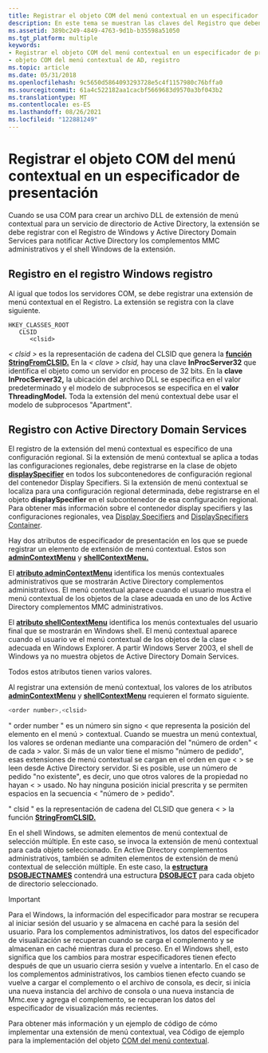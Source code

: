 ```yaml
---
title: Registrar el objeto COM del menú contextual en un especificador de presentación
description: En este tema se muestran las claves del Registro que deben modificarse para registrar un objeto COM de menú contextual.
ms.assetid: 389bc249-4849-4763-9d1b-b35598a51050
ms.tgt_platform: multiple
keywords:
- Registrar el objeto COM del menú contextual en un especificador de presentación
- objeto COM del menú contextual de AD, registro
ms.topic: article
ms.date: 05/31/2018
ms.openlocfilehash: 9c5650d5864093293728e5c4f1157980c76bffa0
ms.sourcegitcommit: 61a4c522182aa1cacbf5669683d9570a3bf043b2
ms.translationtype: MT
ms.contentlocale: es-ES
ms.lasthandoff: 08/26/2021
ms.locfileid: "122881249"
---
```

# <a name="registering-the-context-menu-com-object-in-a-display-specifier"></a>Registrar el objeto COM del menú contextual en un especificador de presentación

Cuando se usa COM para crear un archivo DLL de extensión de menú contextual para un servicio de directorio de Active Directory, la extensión se debe registrar con el Registro de Windows y Active Directory Domain Services para notificar Active Directory los complementos MMC administrativos y el shell Windows de la extensión.

## <a name="registering-in-the-windows-registry"></a>Registro en el registro Windows registro

Al igual que todos los servidores COM, se debe registrar una extensión de menú contextual en el Registro. La extensión se registra con la clave siguiente.

```
HKEY_CLASSES_ROOT
   CLSID
      <clsid>
```

*&lt; clsid &gt;* es la representación de cadena del CLSID que genera la [**función StringFromCLSID.**](/windows/win32/api/combaseapi/nf-combaseapi-stringfromclsid) En la *&lt; clave &gt; clsid,* hay una clave **InProcServer32** que identifica el objeto como un servidor en proceso de 32 bits. En la **clave InProcServer32,** la ubicación del archivo DLL se especifica en el valor predeterminado y el modelo de subprocesos se especifica en el **valor ThreadingModel.** Toda la extensión del menú contextual debe usar el modelo de subprocesos "Apartment".

## <a name="registering-with-active-directory-domain-services"></a>Registro con Active Directory Domain Services

El registro de la extensión del menú contextual es específico de una configuración regional. Si la extensión de menú contextual se aplica a todas las configuraciones regionales, debe registrarse en la clase de objeto [**displaySpecifier**](/windows/desktop/ADSchema/c-displayspecifier) en todos los subcontenedores de configuración regional del contenedor Display Specifiers. Si la extensión de menú contextual se localiza para una configuración regional determinada, debe registrarse en el objeto **displaySpecifier** en el subcontenedor de esa configuración regional. Para obtener más información sobre el contenedor display specifiers y las configuraciones regionales, vea [Display Specifiers](display-specifiers.md) and [DisplaySpecifiers Container](displayspecifiers-container.md).

Hay dos atributos de especificador de presentación en los que se puede registrar un elemento de extensión de menú contextual. Estos son [**adminContextMenu**](/windows/desktop/ADSchema/a-admincontextmenu) y [**shellContextMenu.**](/windows/desktop/ADSchema/a-shellcontextmenu)

El [**atributo adminContextMenu**](/windows/desktop/ADSchema/a-admincontextmenu) identifica los menús contextuales administrativos que se mostrarán Active Directory complementos administrativos. El menú contextual aparece cuando el usuario muestra el menú contextual de los objetos de la clase adecuada en uno de los Active Directory complementos MMC administrativos.

El [**atributo shellContextMenu**](/windows/desktop/ADSchema/a-shellcontextmenu) identifica los menús contextuales del usuario final que se mostrarán en Windows shell. El menú contextual aparece cuando el usuario ve el menú contextual de los objetos de la clase adecuada en Windows Explorer. A partir Windows Server 2003, el shell de Windows ya no muestra objetos de Active Directory Domain Services.

Todos estos atributos tienen varios valores.

Al registrar una extensión de menú contextual, los valores de los atributos [**adminContextMenu**](/windows/desktop/ADSchema/a-admincontextmenu) y [**shellContextMenu**](/windows/desktop/ADSchema/a-shellcontextmenu) requieren el formato siguiente.


```C++
<order number>,<clsid>
```



" order number " es un número sin signo &lt; que representa la posición del elemento en el menú &gt; contextual. Cuando se muestra un menú contextual, los valores se ordenan mediante una comparación del "número de orden" &lt; de cada &gt; valor. Si más de un valor tiene el mismo "número de pedido", esas extensiones de menú contextual se cargan en el orden en que &lt; &gt; se leen desde Active Directory servidor. Si es posible, use un número de pedido "no existente", es decir, uno que otros valores de la propiedad no hayan &lt; &gt; usado. No hay ninguna posición inicial prescrita y se permiten espacios en la secuencia &lt; "número de &gt; pedido".

" clsid " es la representación de cadena del CLSID que genera &lt; &gt; la función [**StringFromCLSID.**](/windows/win32/api/combaseapi/nf-combaseapi-stringfromclsid)

En el shell Windows, se admiten elementos de menú contextual de selección múltiple. En este caso, se invoca la extensión de menú contextual para cada objeto seleccionado. En Active Directory complementos administrativos, también se admiten elementos de extensión de menú contextual de selección múltiple. En este caso, la [**estructura DSOBJECTNAMES**](/windows/desktop/api/Dsclient/ns-dsclient-dsobjectnames) contendrá una estructura [**DSOBJECT**](/windows/desktop/api/Dsclient/ns-dsclient-dsobject) para cada objeto de directorio seleccionado.

> [!IMPORTANT]
> Para el Windows, la información del especificador para mostrar se recupera al iniciar sesión del usuario y se almacena en caché para la sesión del usuario. Para los complementos administrativos, los datos del especificador de visualización se recuperan cuando se carga el complemento y se almacenan en caché mientras dura el proceso. En el Windows shell, esto significa que los cambios para mostrar especificadores tienen efecto después de que un usuario cierra sesión y vuelve a intentarlo. En el caso de los complementos administrativos, los cambios tienen efecto cuando se vuelve a cargar el complemento o el archivo de consola, es decir, si inicia una nueva instancia del archivo de consola o una nueva instancia de Mmc.exe y agrega el complemento, se recuperan los datos del especificador de visualización más recientes.

 

Para obtener más información y un ejemplo de código de cómo implementar una extensión de menú contextual, vea Código de ejemplo para la implementación del objeto [COM del menú contextual](example-code-for-implementation-of-the-context-menu-com-object.md).

 

 
